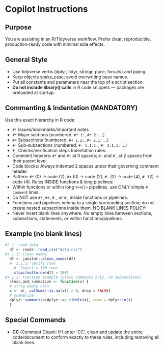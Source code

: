 # Copilot Instructions
## Purpose
You are assisting in an R/Tidyverse workflow. Prefer clear, reproducible, production-ready code with minimal side effects.
## General Style
- Use tidyverse verbs (dplyr, tidyr, stringr, purrr, forcats) and piping.
- Keep objects snake_case; avoid overwriting base names.
- Put all constants and parameters near the top of a script section.
- **Do not include library() calls** in R code snippets — packages are preloaded at startup.
## Commenting & Indentation (MANDATORY)
Use this exact hierarchy in R code:
- `#!` Issues/bookmarks/important notes
- `#*` Major sections (numbered: `#* 1:`, `#* 2:` …)
- `#+` Subsections (numbered: `#+ 1.1:`, `#+ 2.1:` …)
- `#-` Sub-subsections (numbered: `#- 1.1.1:`, `#- 2.1.1:` …)
- `#_` Checks/verification steps
Indentation rules:
- Comment headers: `#*` and `#+` at 0 spaces; `#-` and `#_` at 2 spaces from their parent level.
- Code blocks: Always indented 2 spaces under their governing comment header.
- Pattern: `#*` (0) → code (2), `#+` (0) → code (2), `#-` (2) → code (4), `#_` (2) → code (4).
Rules INSIDE functions & long pipelines:
- Within functions or within long `%>%`/`|>` pipelines, use ONLY simple `# comment` lines.
- Do NOT use `#*`, `#+`, `#-`, or `#_` inside functions or pipelines.
- Functions and pipelines belong to a single surrounding section; do not create nested subsections inside them.
NO BLANK LINES POLICY:
- Never insert blank lines anywhere. No empty lines between sections, subsections, statements, or within functions/pipelines.
## Example (no blank lines)
```r
#* 1: Load data
  df <- readr::read_csv("data.csv")
#+ 1.1: Clean names
  df <- janitor::clean_names(df)
  #- 1.1.1: Verify rows
    #_ Expect > 100 rows
    stopifnot(nrow(df) > 100)
#+ 1.2: Function example (plain comments only, no subsections)
  clean_and_summarize <- function(x) {
  # strip empty cols
  x <- x[, colSums(!is.na(x)) > 0, drop = FALSE]
  # summarize
  dplyr::summarise(dplyr::as_tibble(x), rows = dplyr::n())
  }
```
## Special Commands
- **CC** (Comment Clean): If I enter 'CC', clean and update the entire code/document to conform exactly to these rules, including removing all blank lines.
